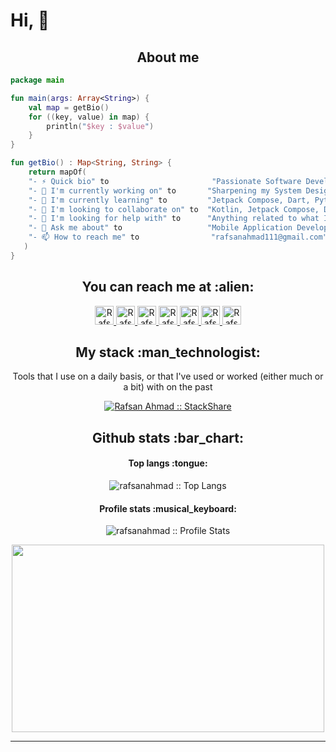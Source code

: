 # Hi, 👋

<h2 align="center">About me</h2>

```kotlin
package main

fun main(args: Array<String>) {
    val map = getBio()
    for ((key, value) in map) {
        println("$key : $value")
    }
}

fun getBio() : Map<String, String> {
    return mapOf(
	"- ⚡ Quick bio" to                       "Passionate Software Developer with 5 years of experience in developing complex mobile solutions, system design.",
	"- 🔭 I'm currently working on" to       "Sharpening my System Design, Architecture, Problem-Solving Skills.",
	"- 🌱 I'm currently learning" to         "Jetpack Compose, Dart, Python, Keras, TensorFlow.",
	"- 👯 I'm looking to collaborate on" to  "Kotlin, Jetpack Compose, Dart Sdk, AI/ML projects.",
	"- 🤔 I'm looking for help with" to      "Anything related to what I am currently learning 😅.",
	"- 💬 Ask me about" to                   "Mobile Application Development, Android, Kotlin, Java, Swift, Flutter, Dart.",
	"- 📫 How to reach me" to                "rafsanahmad111@gmail.com"
   )
}
```

<h2 align="center">You can reach me at :alien:</h2>

<p align="center">

  <a href="https://www.linkedin.com/in/rafsan-ahmad-943543105">
    <img src="https://www.vectorlogo.zone/logos/linkedin/linkedin-icon.svg" alt="Rafsan Ahmad's LinkedIn Profile" height="30" width="30">
  </a>

  <a href="https://stackoverflow.com/users/6139861/rafsanahmad007?tab=profile">
    <img src="https://www.vectorlogo.zone/logos/stackoverflow/stackoverflow-icon.svg" alt="Rafsan Ahmad's Stack Overflow Profile" height="30" width="30">
  </a>

  <a href="https://stackexchange.com/users/8153562/rafsanahmad007">
    <img src="https://www.vectorlogo.zone/logos/stackexchange/stackexchange-icon.svg" alt="Rafsan Ahmad's Stack Exchange Profile" height="30" width="30">
  </a>

  <a href="https://www.hackerrank.com/NULL_0">
    <img src="https://cdn.worldvectorlogo.com/logos/hackerrank.svg" alt="Rafsan Ahmad's Hackerrank Profile" height="30" width="30">
  </a>
  
  <a href="https://leetcode.com/NULL_0/">
    <img src="https://upload.wikimedia.org/wikipedia/commons/1/19/LeetCode_logo_black.png" alt="Rafsan Ahmad's Leetcode Profile" height="30" width="30">
  </a>
  
  <a href="https://medium.com/@rafsan.ahmad.iut">
    <img src="https://www.vectorlogo.zone/logos/medium/medium-tile.svg" alt="Rafsan Ahmad's Medium Profile" height="30" width="30">
  </a>
  
  <a href="https://twitter.com/rafsanahmad007">
    <img src="https://cdn.worldvectorlogo.com/logos/twitter-6.svg" alt="Rafsan Ahmad's Twitter Profile" height="30" width="30">
  </a>
</p>

<h2 align="center">My stack :man_technologist:</h2>

<p align="center">Tools that I use on a daily basis, or that I've used or worked (either much or a bit) with on the past</p>
<p align="center">
  <a href="https://stackshare.io/rafsanahmad111/my-stack">
    <img src="http://img.shields.io/badge/tech-stack-0690fa.svg?style=flat" alt="Rafsan Ahmad :: StackShare" />
  </a>
</p>

<h2 align="center">Github stats :bar_chart:</h2>

<h4 align="center">Top langs :tongue:</h4>

<p align="center"><img src="https://github-readme-stats-rafsan.vercel.app/api/top-langs/?username=rafsanahmad&count_private=true&langs_count=10&theme=tokyonight&layout=compact&hide=html,css" alt="rafsanahmad :: Top Langs" /></p>

<h4 align="center">Profile stats :musical_keyboard:</h4>

<p align="center"><img src="https://github-readme-stats-rafsan.vercel.app/api?username=rafsanahmad&show_icons=true&theme=synthwave&count_private=true" alt="rafsanahmad :: Profile Stats" /></p>

<p align="center"><img src="https://tenor.com/view/silicon-valley-gif-5518465.gif" alt="" height="300" width="500"></p>

----
